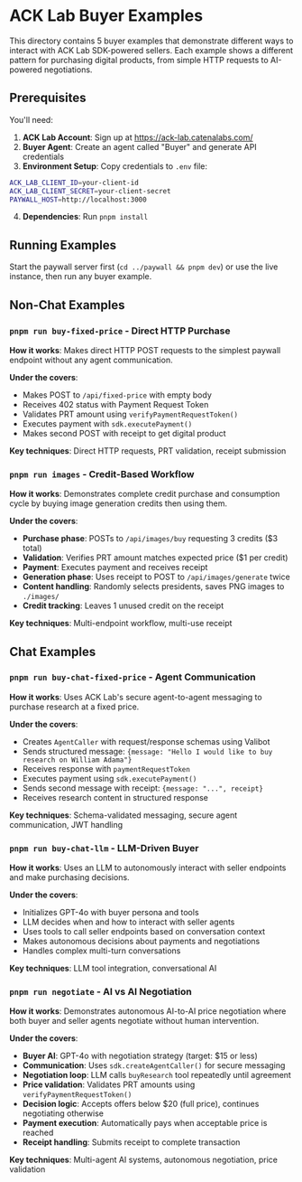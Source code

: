# ACK Lab Buyer Examples

This directory contains 5 buyer examples that demonstrate different ways to interact with ACK Lab SDK-powered sellers. Each example shows a different pattern for purchasing digital products, from simple HTTP requests to AI-powered negotiations.

## Prerequisites

You'll need:

1. **ACK Lab Account**: Sign up at https://ack-lab.catenalabs.com/
2. **Buyer Agent**: Create an agent called "Buyer" and generate API credentials
3. **Environment Setup**: Copy credentials to `.env` file:

```bash
ACK_LAB_CLIENT_ID=your-client-id
ACK_LAB_CLIENT_SECRET=your-client-secret
PAYWALL_HOST=http://localhost:3000
```

4. **Dependencies**: Run `pnpm install`

## Running Examples

Start the paywall server first (`cd ../paywall && pnpm dev`) or use the live instance, then run any buyer example.

## Non-Chat Examples

### `pnpm run buy-fixed-price` - Direct HTTP Purchase

**How it works**: Makes direct HTTP POST requests to the simplest paywall endpoint without any agent communication.

**Under the covers**:

- Makes POST to `/api/fixed-price` with empty body
- Receives 402 status with Payment Request Token
- Validates PRT amount using `verifyPaymentRequestToken()`
- Executes payment with `sdk.executePayment()`
- Makes second POST with receipt to get digital product

**Key techniques**: Direct HTTP requests, PRT validation, receipt submission

### `pnpm run images` - Credit-Based Workflow

**How it works**: Demonstrates complete credit purchase and consumption cycle by buying image generation credits then using them.

**Under the covers**:

- **Purchase phase**: POSTs to `/api/images/buy` requesting 3 credits ($3 total)
- **Validation**: Verifies PRT amount matches expected price ($1 per credit)
- **Payment**: Executes payment and receives receipt
- **Generation phase**: Uses receipt to POST to `/api/images/generate` twice
- **Content handling**: Randomly selects presidents, saves PNG images to `./images/`
- **Credit tracking**: Leaves 1 unused credit on the receipt

**Key techniques**: Multi-endpoint workflow, multi-use receipt

## Chat Examples

### `pnpm run buy-chat-fixed-price` - Agent Communication

**How it works**: Uses ACK Lab's secure agent-to-agent messaging to purchase research at a fixed price.

**Under the covers**:

- Creates `AgentCaller` with request/response schemas using Valibot
- Sends structured message: `{message: "Hello I would like to buy research on William Adama"}`
- Receives response with `paymentRequestToken`
- Executes payment using `sdk.executePayment()`
- Sends second message with receipt: `{message: "...", receipt}`
- Receives research content in structured response

**Key techniques**: Schema-validated messaging, secure agent communication, JWT handling

### `pnpm run buy-chat-llm` - LLM-Driven Buyer

**How it works**: Uses an LLM to autonomously interact with seller endpoints and make purchasing decisions.

**Under the covers**:

- Initializes GPT-4o with buyer persona and tools
- LLM decides when and how to interact with seller agents
- Uses tools to call seller endpoints based on conversation context
- Makes autonomous decisions about payments and negotiations
- Handles complex multi-turn conversations

**Key techniques**: LLM tool integration, conversational AI

### `pnpm run negotiate` - AI vs AI Negotiation

**How it works**: Demonstrates autonomous AI-to-AI price negotiation where both buyer and seller agents negotiate without human intervention.

**Under the covers**:

- **Buyer AI**: GPT-4o with negotiation strategy (target: $15 or less)
- **Communication**: Uses `sdk.createAgentCaller()` for secure messaging
- **Negotiation loop**: LLM calls `buyResearch` tool repeatedly until agreement
- **Price validation**: Validates PRT amounts using `verifyPaymentRequestToken()`
- **Decision logic**: Accepts offers below $20 (full price), continues negotiating otherwise
- **Payment execution**: Automatically pays when acceptable price is reached
- **Receipt handling**: Submits receipt to complete transaction

**Key techniques**: Multi-agent AI systems, autonomous negotiation, price validation
